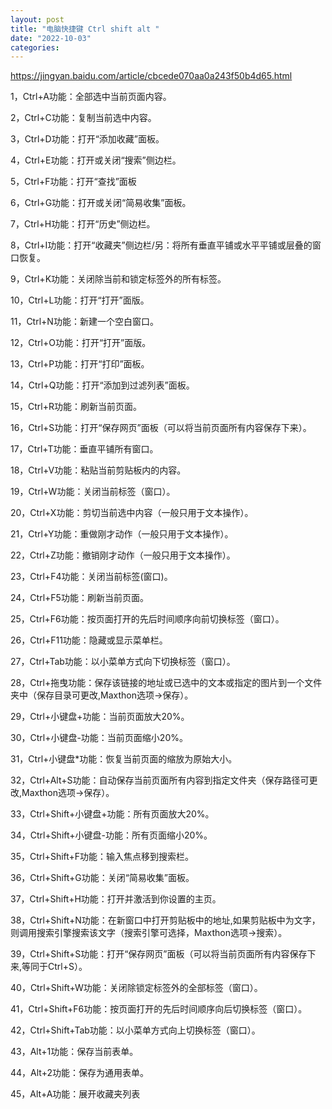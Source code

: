 ```yaml
---
layout: post
title: "电脑快捷键 Ctrl shift alt "
date: "2022-10-03"
categories: 
---
```

<p><a href="https://jingyan.baidu.com/article/cbcede070aa0a243f50b4d65.html">https://jingyan.baidu.com/article/cbcede070aa0a243f50b4d65.html</a></p>

<p>1，Ctrl+A功能：全部选中当前页面内容。</p>

<p>2，Ctrl+C功能：复制当前选中内容。</p>

<p>3，Ctrl+D功能：打开&ldquo;添加收藏&rdquo;面板。</p>

<p>4，Ctrl+E功能：打开或关闭&ldquo;搜索&rdquo;侧边栏。</p>

<p>5，Ctrl+F功能：打开&ldquo;查找&rdquo;面板</p>

<p>6，Ctrl+G功能：打开或关闭&ldquo;简易收集&rdquo;面板。</p>

<p>7，Ctrl+H功能：打开&ldquo;历史&rdquo;侧边栏。</p>

<p>8，Ctrl+I功能：打开&ldquo;收藏夹&rdquo;侧边栏/另：将所有垂直平铺或水平平铺或层叠的窗口恢复。</p>

<p>9，Ctrl+K功能：关闭除当前和锁定标签外的所有标签。</p>

<p>10，Ctrl+L功能：打开&ldquo;打开&rdquo;面版。</p>

<p>11，Ctrl+N功能：新建一个空白窗口。</p>

<p>12，Ctrl+O功能：打开&ldquo;打开&rdquo;面版。</p>

<p>13，Ctrl+P功能：打开&ldquo;打印&rdquo;面板。</p>

<p>14，Ctrl+Q功能：打开&ldquo;添加到过滤列表&rdquo;面板。</p>

<p>15，Ctrl+R功能：刷新当前页面。</p>

<p>16，Ctrl+S功能：打开&ldquo;保存网页&rdquo;面板（可以将当前页面所有内容保存下来）。</p>

<p>17，Ctrl+T功能：垂直平铺所有窗口。</p>

<p>18，Ctrl+V功能：粘贴当前剪贴板内的内容。</p>

<p>19，Ctrl+W功能：关闭当前标签（窗口）。</p>

<p>20，Ctrl+X功能：剪切当前选中内容（一般只用于文本操作）。</p>

<p>21，Ctrl+Y功能：重做刚才动作（一般只用于文本操作）。</p>

<p>22，Ctrl+Z功能：撤销刚才动作（一般只用于文本操作）。</p>

<p>23，Ctrl+F4功能：关闭当前标签(窗口)。</p>

<p>24，Ctrl+F5功能：刷新当前页面。</p>

<p>25，Ctrl+F6功能：按页面打开的先后时间顺序向前切换标签（窗口）。</p>

<p>26，Ctrl+F11功能：隐藏或显示菜单栏。</p>

<p>27，Ctrl+Tab功能：以小菜单方式向下切换标签（窗口）。</p>

<p>28，Ctrl+拖曳功能：保存该链接的地址或已选中的文本或指定的图片到一个文件夹中（保存目录可更改,Maxthon选项&rarr;保存）。</p>

<p>29，Ctrl+小键盘+功能：当前页面放大20%。</p>

<p>30，Ctrl+小键盘-功能：当前页面缩小20%。</p>

<p>31，Ctrl+小键盘*功能：恢复当前页面的缩放为原始大小。</p>

<p>32，Ctrl+Alt+S功能：自动保存当前页面所有内容到指定文件夹（保存路径可更改,Maxthon选项&rarr;保存）。</p>

<p>33，Ctrl+Shift+小键盘+功能：所有页面放大20%。</p>

<p>34，Ctrl+Shift+小键盘-功能：所有页面缩小20%。</p>

<p>35，Ctrl+Shift+F功能：输入焦点移到搜索栏。</p>

<p>36，Ctrl+Shift+G功能：关闭&ldquo;简易收集&rdquo;面板。</p>

<p>37，Ctrl+Shift+H功能：打开并激活到你设置的主页。</p>

<p>38，Ctrl+Shift+N功能：在新窗口中打开剪贴板中的地址,如果剪贴板中为文字，则调用搜索引擎搜索该文字（搜索引擎可选择，Maxthon选项&rarr;搜索）。</p>

<p>39，Ctrl+Shift+S功能：打开&ldquo;保存网页&rdquo;面板（可以将当前页面所有内容保存下来,等同于Ctrl+S）。</p>

<p>40，Ctrl+Shift+W功能：关闭除锁定标签外的全部标签（窗口）。</p>

<p>41，Ctrl+Shift+F6功能：按页面打开的先后时间顺序向后切换标签（窗口）。</p>

<p>42，Ctrl+Shift+Tab功能：以小菜单方式向上切换标签（窗口）。</p>

<p>43，Alt+1功能：保存当前表单。</p>

<p>44，Alt+2功能：保存为通用表单。</p>

<p>45，Alt+A功能：展开收藏夹列表</p>

